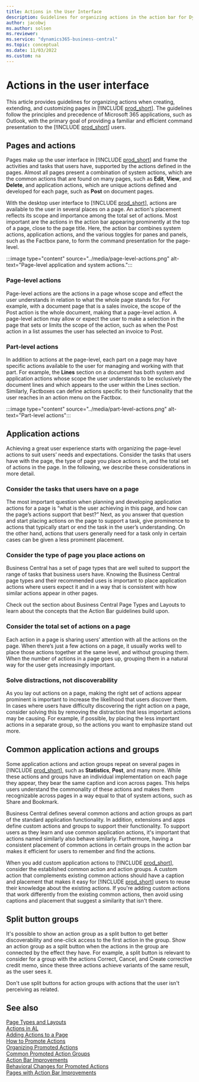 ```yaml
---
title: Actions in the User Interface
description: Guidelines for organizing actions in the action bar for Dynamics 365 Business Central
author: jacobwj
ms.author: solsen
ms.reviewer: 
ms.service: "dynamics365-business-central"
ms.topic: conceptual
ms.date: 11/03/2022
ms.custom: na
---
```


# Actions in the user interface

This article provides guidelines for organizing actions when creating, extending, and customizing pages in [!INCLUDE [prod_short](includes/prod_short.md)]. The guidelines follow the principles and precedence of Microsoft 365 applications, such as Outlook, with the primary goal of providing a familiar and efficient command presentation to the [!INCLUDE [prod_short](includes/prod_short.md)] users. 

## Pages and actions

Pages make up the user interface in [!INCLUDE [prod_short](includes/prod_short.md)] and frame the activities and tasks that users have, supported by the actions defined in the pages. Almost all pages present a combination of system actions, which are the common actions that are found on many pages, such as **Edit**, **View**, and **Delete**, and application actions, which are unique actions defined and developed for each page, such as **Post** on document pages. 

With the desktop user interface to [!INCLUDE [prod_short](includes/prod_short.md)], actions are available to the user in several places on a page. An action's placement reflects its scope and importance among the total set of actions. Most important are the actions in the action bar appearing prominently at the top of a page, close to the page title. Here, the action bar combines system actions, application actions, and the various toggles for panes and panels, such as the Factbox pane, to form the command presentation for the page-level. 

:::image type="content" source="../media/page-level-actions.png" alt-text="Page-level application and system actions.":::

### Page-level actions

Page-level actions are the actions in a page whose scope and effect the user understands in relation to what the whole page stands for. For example, with a document page that is a sales invoice, the scope of the Post action is the whole document, making that a page-level action. A page-level action may allow or expect the user to make a selection in the page that sets or limits the scope of the action, such as when the Post action in a list assumes the user has selected an invoice to Post. 

### Part-level actions 

In addition to actions at the page-level, each part on a page may have specific actions available to the user for managing and working with that part. For example, the **Lines** section on a document has both system and application actions whose scope the user understands to be exclusively the document lines and which appears to the user within the Lines section. Similarly, Factboxes can define actions specific to their functionality that the user reaches in an action menu on the Factbox. 

:::image type="content" source="../media/part-level-actions.png" alt-text="Part-level actions":::

## Application actions 

Achieving a great user experience starts with organizing the page-level actions to suit users’ needs and expectations. Consider the tasks that users have with the page, the type of page you place actions in, and the total set of actions in the page. In the following, we describe these considerations in more detail. 

### Consider the tasks that users have on a page 

The most important question when planning and developing application actions for a page is “what is the user achieving in this page, and how can the page’s actions support that best?” Next, as you answer that question and start placing actions on the page to support a task, give prominence to actions that typically start or end the task in the user’s understanding. On the other hand, actions that users generally need for a task only in certain cases can be given a less prominent placement. 

### Consider the type of page you place actions on 

Business Central has a set of page types that are well suited to support the range of tasks that business users have. Knowing the Business Central page types and their recommended uses is important to place application actions where users expect it and in a way that is consistent with how similar actions appear in other pages. 

Check out the section about Business Central Page Types and Layouts to learn about the concepts that the Action Bar guidelines build upon. 

### Consider the total set of actions on a page 

Each action in a page is sharing users’ attention with all the actions on the page. When there’s just a few actions on a page, it usually works well to place those actions together at the same level, and without grouping them. When the number of actions in a page goes up, grouping them in a natural way for the user gets increasingly important. 

### Solve distractions, not discoverability 

As you lay out actions on a page, making the right set of actions appear prominent is important to increase the likelihood that users discover them. In cases where users have difficulty discovering the right action on a page, consider solving this by removing the distraction that less important actions may be causing. For example, if possible, by placing the less important actions in a separate group, so the actions you want to emphasize stand out more. 

## Common application actions and groups  

Some application actions and action groups repeat on several pages in [!INCLUDE [prod_short](includes/prod_short.md)], such as **Statistics**, **Post**, and many more. While these actions and groups have an individual implementation on each page they appear, they bear the same caption and icon across pages. This helps users understand the commonality of these actions and makes them recognizable across pages in a way equal to that of system actions, such as Share and Bookmark. 

Business Central defines several common actions and action groups as part of the standard application functionality. In addition, extensions and apps define custom actions and groups to support their functionality. To support users as they learn and use common application actions, it's important that actions named similarly also behave similarly. Furthermore, having a consistent placement of common actions in certain groups in the action bar makes it efficient for users to remember and find the actions.  

When you add custom application actions to [!INCLUDE [prod_short](includes/prod_short.md)], consider the established common action and action groups. A custom action that complements existing common actions should have a caption and placement that makes it easy for [!INCLUDE [prod_short](includes/prod_short.md)] users to reuse their knowledge about the existing actions. If you're adding custom actions that work differently from the existing common actions, then avoid using captions and placement that suggest a similarity that isn't there. 

## Split button groups 

It's possible to show an action group as a split button to get better discoverability and one-click access to the first action in the group. Show an action group as a split button when the actions in the group are connected by the effect they have. For example, a split button is relevant to consider for a group with the actions Correct, Cancel, and Create corrective credit memo, since these three actions achieve variants of the same result, as the user sees it. 

Don't use split buttons for action groups with actions that the user isn't perceiving as related. 


## See also

[Page Types and Layouts](devenv-page-types-and-layouts.md)  
[Actions in AL](devenv-actions-overview.md)  
[Adding Actions to a Page](devenv-adding-actions-to-a-page.md)  
[How to Promote Actions](devenv-promoted-actions.md)  
[Organizing Promoted Actions](devenv-organizing-promoted-actions.md)  
[Common Promoted Action Groups](devenv-common-promoted-action-groups.md)  
[Action Bar Improvements](devenv-action-bar-improvements.md)  
[Behavioral Changes for Promoted Actions](devenv-promoted-actions-behavioral-changes.md)  
[Pages with Action Bar Improvements](devenv-pages-action-bar-improvements.md)  